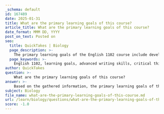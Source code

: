 ```yaml
---
_schema: default
id: 167489
date: 2025-01-31
title: What are the primary learning goals of this course?
article_title: What are the primary learning goals of this course?
date_format: MMM DD, YYYY
post_on_text: Posted on
seo:
  title: QuickTakes | Biology
  page_description: >-
    The primary learning goals of the English 1102 course include developing advanced writing skills, enhancing critical thinking abilities, and building analytical skills in literature and composition.
  page_keywords: >-
    English 1102, learning goals, advanced writing skills, critical thinking, analytical abilities, literature, composition, close reading, academic success, communication skills
author: QuickTakes
question: >-
    What are the primary learning goals of this course?
answer: >-
    Based on the gathered information, the primary learning goals of the English 1102 course are as follows:\n\n1. **Developing Advanced Writing Skills**: The course aims to enhance students' writing capabilities, enabling them to express their ideas clearly and effectively in various formats.\n\n2. **Enhancing Critical Thinking**: A significant focus is placed on fostering critical thinking skills. This involves evaluating arguments, identifying biases, and synthesizing information from diverse sources.\n\n3. **Building Analytical Abilities in Literature and Composition**: Students are encouraged to engage in close reading practices, which help them analyze texts for deeper meaning, understand the author's intent, and discern themes, character motivations, and literary devices.\n\nThese objectives are designed to prepare students for academic success and effective communication in various contexts, ensuring they can articulate their thoughts and analyses proficiently. \n\nIf you have any further questions or need additional information, feel free to ask!
subject: Biology
file_name: what-are-the-primary-learning-goals-of-this-course.md
url: /learn/biology/questions/what-are-the-primary-learning-goals-of-this-course
score: -1.0
---
```


&nbsp;